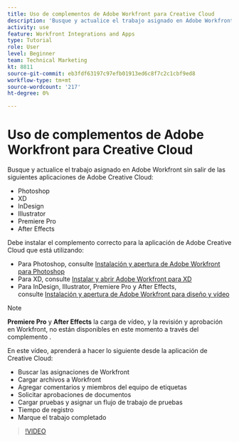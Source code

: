 ```yaml
---
title: Uso de complementos de Adobe Workfront para Creative Cloud
description: 'Busque y actualice el trabajo asignado en Adobe Workfront sin salir de las siguientes aplicaciones de Adobe Creative Cloud: Photoshop, XD, InDesign, Illustrator, Premiere Pro y After Effects'
activity: use
feature: Workfront Integrations and Apps
type: Tutorial
role: User
level: Beginner
team: Technical Marketing
kt: 8811
source-git-commit: eb3fdf63197c97efb01913ed6c8f7c2c1cbf9ed8
workflow-type: tm+mt
source-wordcount: '217'
ht-degree: 0%

---
```


# Uso de complementos de Adobe Workfront para Creative Cloud

Busque y actualice el trabajo asignado en Adobe Workfront sin salir de las siguientes aplicaciones de Adobe Creative Cloud:

* Photoshop
* XD
* InDesign
* Illustrator
* Premiere Pro
* After Effects

Debe instalar el complemento correcto para la aplicación de Adobe Creative Cloud que está utilizando:

* Para Photoshop, consulte [Instalación y apertura de Adobe Workfront para Photoshop](https://experienceleague.adobe.com/docs/workfront/using/adobe-workfront-integrations/workfront-for-creative-cloud/install-wf-cc/wf-cc-install-ps.html?)
* Para XD, consulte [Instalar y abrir Adobe Workfront para XD](https://experienceleague.adobe.com/docs/workfront/using/adobe-workfront-integrations/workfront-for-creative-cloud/install-wf-cc/wf-adobe-xd-install.html?)
* Para InDesign, Illustrator, Premiere Pro y After Effects, consulte [Instalación y apertura de Adobe Workfront para diseño y vídeo](https://experienceleague.adobe.com/docs/workfront/using/adobe-workfront-integrations/workfront-for-creative-cloud/install-wf-cc/wf-install-cc.html?)

>[!NOTE]
>
>**Premiere Pro** y **After Effects** la carga de vídeo, y la revisión y aprobación en Workfront, no están disponibles en este momento a través del complemento .


En este vídeo, aprenderá a hacer lo siguiente desde la aplicación de Creative Cloud:

* Buscar las asignaciones de Workfront
* Cargar archivos a Workfront
* Agregar comentarios y miembros del equipo de etiquetas
* Solicitar aprobaciones de documentos
* Cargar pruebas y asignar un flujo de trabajo de pruebas
* Tiempo de registro
* Marque el trabajo completado

>[!VIDEO](https://video.tv.adobe.com/v/3415452/?quality=12)
